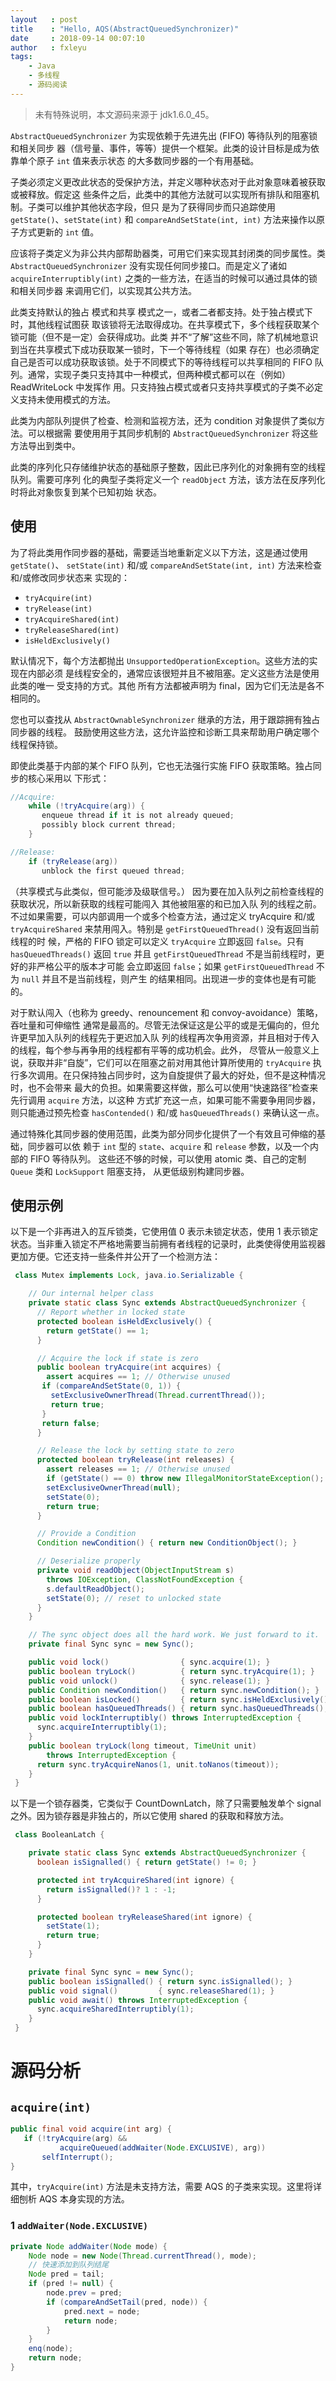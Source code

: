 ```yaml
---
layout   : post
title    : "Hello, AQS(AbstractQueuedSynchronizer)"
date     : 2018-09-14 00:07:10
author   : fxleyu
tags:
    - Java
    - 多线程
    - 源码阅读
---
```

> 未有特殊说明，本文源码来源于 jdk1.6.0_45。

`AbstractQueuedSynchronizer` 为实现依赖于先进先出 (FIFO) 等待队列的阻塞锁和相关同步
器（信号量、事件，等等）提供一个框架。此类的设计目标是成为依靠单个原子 `int` 值来表示状态
的大多数同步器的一个有用基础。

子类必须定义更改此状态的受保护方法，并定义哪种状态对于此对象意味着被获取或被释放。假定这
些条件之后，此类中的其他方法就可以实现所有排队和阻塞机制。子类可以维护其他状态字段，但只
是为了获得同步而只追踪使用 `getState()`、`setState(int)` 和 `compareAndSetState(int,
 int)` 方法来操作以原子方式更新的 `int` 值。

 应该将子类定义为非公共内部帮助器类，可用它们来实现其封闭类的同步属性。类
 `AbstractQueuedSynchronizer` 没有实现任何同步接口。而是定义了诸如
`acquireInterruptibly(int)` 之类的一些方法，在适当的时候可以通过具体的锁和相关同步器
来调用它们，以实现其公共方法。

此类支持默认的独占 模式和共享 模式之一，或者二者都支持。处于独占模式下时，其他线程试图获
取该锁将无法取得成功。在共享模式下，多个线程获取某个锁可能（但不是一定）会获得成功。此类
并不“了解”这些不同，除了机械地意识到当在共享模式下成功获取某一锁时，下一个等待线程（如果
存在）也必须确定自己是否可以成功获取该锁。处于不同模式下的等待线程可以共享相同的 FIFO 队
列。通常，实现子类只支持其中一种模式，但两种模式都可以在（例如）ReadWriteLock 中发挥作
用。只支持独占模式或者只支持共享模式的子类不必定义支持未使用模式的方法。

此类为内部队列提供了检查、检测和监视方法，还为 condition 对象提供了类似方法。可以根据需
要使用用于其同步机制的 `AbstractQueuedSynchronizer` 将这些方法导出到类中。

此类的序列化只存储维护状态的基础原子整数，因此已序列化的对象拥有空的线程队列。需要可序列
化的典型子类将定义一个 `readObject` 方法，该方法在反序列化时将此对象恢复到某个已知初始
状态。

## 使用
为了将此类用作同步器的基础，需要适当地重新定义以下方法，这是通过使用 `getState()`、
`setState(int)` 和/或 `compareAndSetState(int, int)` 方法来检查和/或修改同步状态来
实现的：
- `tryAcquire(int)`
- `tryRelease(int)`
- `tryAcquireShared(int)`
- `tryReleaseShared(int)`
- `isHeldExclusively()`

默认情况下，每个方法都抛出 `UnsupportedOperationException`。这些方法的实现在内部必须
是线程安全的，通常应该很短并且不被阻塞。定义这些方法是使用此类的唯一 受支持的方式。其他
所有方法都被声明为 final，因为它们无法是各不相同的。

您也可以查找从 `AbstractOwnableSynchronizer` 继承的方法，用于跟踪拥有独占同步器的线程。
鼓励使用这些方法，这允许监控和诊断工具来帮助用户确定哪个线程保持锁。

即使此类基于内部的某个 FIFO 队列，它也无法强行实施 FIFO 获取策略。独占同步的核心采用以
下形式：

```java
//Acquire:
    while (!tryAcquire(arg)) {
       enqueue thread if it is not already queued;
       possibly block current thread;
    }

//Release:
    if (tryRelease(arg))
       unblock the first queued thread;
```

（共享模式与此类似，但可能涉及级联信号。）
因为要在加入队列之前检查线程的获取状况，所以新获取的线程可能闯入 其他被阻塞的和已加入队
列的线程之前。不过如果需要，可以内部调用一个或多个检查方法，通过定义 tryAcquire 和/或
`tryAcquireShared` 来禁用闯入。特别是 `getFirstQueuedThread()` 没有返回当前线程的时
候，严格的 FIFO 锁定可以定义 `tryAcquire` 立即返回 `false`。只有 `hasQueuedThreads()`
返回 `true` 并且 `getFirstQueuedThread` 不是当前线程时，更好的非严格公平的版本才可能
会立即返回 `false`；如果 `getFirstQueuedThread` 不为 `null` 并且不是当前线程，则产生
的结果相同。出现进一步的变体也是有可能的。

对于默认闯入（也称为 greedy、renouncement 和 convoy-avoidance）策略，吞吐量和可伸缩性
通常是最高的。尽管无法保证这是公平的或是无偏向的，但允许更早加入队列的线程先于更迟加入队
列的线程再次争用资源，并且相对于传入的线程，每个参与再争用的线程都有平等的成功机会。此外，
尽管从一般意义上说，获取并非“自旋”，它们可以在阻塞之前对用其他计算所使用的 `tryAcquire`
执行多次调用。在只保持独占同步时，这为自旋提供了最大的好处，但不是这种情况时，也不会带来
最大的负担。如果需要这样做，那么可以使用“快速路径”检查来先行调用 `acquire` 方法，以这种
方式扩充这一点，如果可能不需要争用同步器，则只能通过预先检查 `hasContended()` 和/或
`hasQueuedThreads()` 来确认这一点。

通过特殊化其同步器的使用范围，此类为部分同步化提供了一个有效且可伸缩的基础，同步器可以依
赖于 `int` 型的 `state`、`acquire` 和 `release` 参数，以及一个内部的 FIFO 等待队列。
这些还不够的时候，可以使用 atomic 类、自己的定制 `Queue` 类和 `LockSupport` 阻塞支持，
从更低级别构建同步器。

## 使用示例
以下是一个非再进入的互斥锁类，它使用值 0 表示未锁定状态，使用 1 表示锁定状态。当非重入锁定不严格地需要当前拥有者线程的记录时，此类使得使用监视器更加方便。它还支持一些条件并公开了一个检测方法：
```java
 class Mutex implements Lock, java.io.Serializable {

    // Our internal helper class
    private static class Sync extends AbstractQueuedSynchronizer {
      // Report whether in locked state
      protected boolean isHeldExclusively() {
        return getState() == 1;
      }

      // Acquire the lock if state is zero
      public boolean tryAcquire(int acquires) {
        assert acquires == 1; // Otherwise unused
       if (compareAndSetState(0, 1)) {
         setExclusiveOwnerThread(Thread.currentThread());
         return true;
       }
       return false;
      }

      // Release the lock by setting state to zero
      protected boolean tryRelease(int releases) {
        assert releases == 1; // Otherwise unused
        if (getState() == 0) throw new IllegalMonitorStateException();
        setExclusiveOwnerThread(null);
        setState(0);
        return true;
      }

      // Provide a Condition
      Condition newCondition() { return new ConditionObject(); }

      // Deserialize properly
      private void readObject(ObjectInputStream s)
        throws IOException, ClassNotFoundException {
        s.defaultReadObject();
        setState(0); // reset to unlocked state
      }
    }

    // The sync object does all the hard work. We just forward to it.
    private final Sync sync = new Sync();

    public void lock()                { sync.acquire(1); }
    public boolean tryLock()          { return sync.tryAcquire(1); }
    public void unlock()              { sync.release(1); }
    public Condition newCondition()   { return sync.newCondition(); }
    public boolean isLocked()         { return sync.isHeldExclusively(); }
    public boolean hasQueuedThreads() { return sync.hasQueuedThreads(); }
    public void lockInterruptibly() throws InterruptedException {
      sync.acquireInterruptibly(1);
    }
    public boolean tryLock(long timeout, TimeUnit unit)
        throws InterruptedException {
      return sync.tryAcquireNanos(1, unit.toNanos(timeout));
    }
 }
```
以下是一个锁存器类，它类似于 CountDownLatch，除了只需要触发单个 signal 之外。因为锁存器是非独占的，所以它使用 shared 的获取和释放方法。
```java
 class BooleanLatch {

    private static class Sync extends AbstractQueuedSynchronizer {
      boolean isSignalled() { return getState() != 0; }

      protected int tryAcquireShared(int ignore) {
        return isSignalled()? 1 : -1;
      }

      protected boolean tryReleaseShared(int ignore) {
        setState(1);
        return true;
      }
    }

    private final Sync sync = new Sync();
    public boolean isSignalled() { return sync.isSignalled(); }
    public void signal()         { sync.releaseShared(1); }
    public void await() throws InterruptedException {
      sync.acquireSharedInterruptibly(1);
    }
 }
 ```

 # 源码分析
## `acquire(int)`
 ```java
public final void acquire(int arg) {
    if (!tryAcquire(arg) &&
            acquireQueued(addWaiter(Node.EXCLUSIVE), arg))
        selfInterrupt();
}
```
其中，`tryAcquire(int)` 方法是未支持方法，需要 AQS 的子类来实现。这里将详细刨析 AQS 本身实现的方法。
### 1 `addWaiter(Node.EXCLUSIVE)`
```java
private Node addWaiter(Node mode) {
    Node node = new Node(Thread.currentThread(), mode);
    // 快速添加到队列结尾
    Node pred = tail;
    if (pred != null) {
        node.prev = pred;
        if (compareAndSetTail(pred, node)) {
            pred.next = node;
            return node;
        }
    }
    enq(node);
    return node;
}
```
